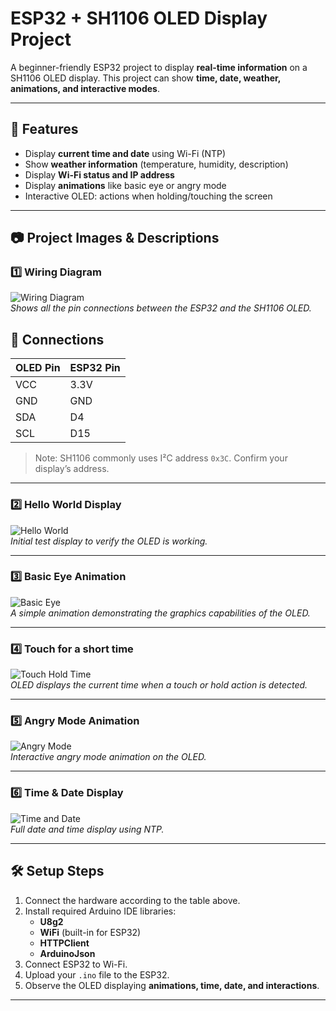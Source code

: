# ESP32 + SH1106 OLED Display Project

A beginner-friendly ESP32 project to display **real-time information** on a SH1106 OLED display. This project can show **time, date, weather, animations, and interactive modes**.

---

## 📌 Features
- Display **current time and date** using Wi-Fi (NTP)  
- Show **weather information** (temperature, humidity, description)  
- Display **Wi-Fi status and IP address**  
- Display **animations** like basic eye or angry mode  
- Interactive OLED: actions when holding/touching the screen  

---

## 📷 Project Images & Descriptions

### 1️⃣ Wiring Diagram
![Wiring Diagram](./images/diagram.png)  
*Shows all the pin connections between the ESP32 and the SH1106 OLED.*

## 🔌 Connections

| OLED Pin | ESP32 Pin |
|----------|-----------|
| VCC      | 3.3V      |
| GND      | GND       |
| SDA      | D4        |
| SCL      | D15       |

> Note: SH1106 commonly uses I²C address `0x3C`. Confirm your display’s address.

---

### 2️⃣ Hello World Display
![Hello World](./images/hello.jpg)  
*Initial test display to verify the OLED is working.*

---

### 3️⃣ Basic Eye Animation
![Basic Eye](./images/basc.jpg)  
*A simple animation demonstrating the graphics capabilities of the OLED.*

---

### 4️⃣ Touch for a short time
![Touch Hold Time](./images/whathappend.jpg)  
*OLED displays the current time when a touch or hold action is detected.*

---

### 5️⃣ Angry Mode Animation
![Angry Mode](./images/angry.jpg)  
*Interactive angry mode animation on the OLED.*

---

### 6️⃣ Time & Date Display
![Time and Date](./images/dateandtimee.jpg)  
*Full date and time display using NTP.*

---

## 🛠️ Setup Steps
1. Connect the hardware according to the table above.
2. Install required Arduino IDE libraries:  
   - **U8g2**  
   - **WiFi** (built-in for ESP32)  
   - **HTTPClient**  
   - **ArduinoJson**
3. Connect ESP32 to Wi-Fi.
4. Upload your `.ino` file to the ESP32.
5. Observe the OLED displaying **animations, time, date, and interactions**.

---
